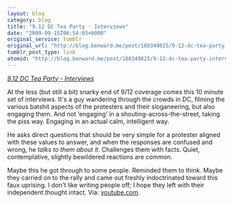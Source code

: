 ```yaml
---
layout: blog
category: blog
title: "9.12 DC Tea Party - Interviews"
date: "2009-09-15T06:54:03+0000"
original_service: tumblr
original_url: "http://blog.benward.me/post/188349825/9-12-dc-tea-party-interviews"
tumblr_post_type: link
atomid: "http://blog.benward.me/post/188349825/9-12-dc-tea-party-interviews"
---
```

*[9.12 DC Tea Party - Interviews](http://www.youtube.com/watch?v=lUPMjC9mq5Y&feature=channel_page)*

At the less (but still a bit) snarky end of 9/12 coverage comes this 10 minute set of interviews. It's a guy wandering through the crowds in DC, filming the various batshit aspects of the protesters and their sloganeering, but also engaging them. And not ‘engaging’ in a shouting-across-the-street, taking the piss way. Engaging in an actual calm, intelligent way.

He asks direct questions that should be very simple for a protester aligned with these values to answer, and when the responses are confused and wrong, he _talks to them about it_. Challenges them with facts. Quiet, contemplative, slightly bewildered reactions are common.

Maybe this he got through to some people. Reminded them to think. Maybe they carried on to the rally and came out freshly indoctrinated toward this faux uprising. I don't like writing people off; I hope they left with their independent thought intact.
Via: [youtube.com](http://www.youtube.com/watch?v=lUPMjC9mq5Y&feature=channel_page).